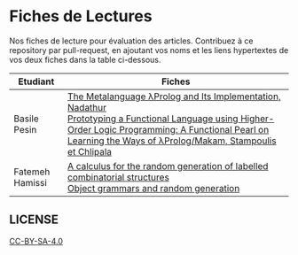 # Fiches de Lectures

Nos fiches de lecture pour évaluation des articles. Contribuez à ce repository par pull-request, en ajoutant vos noms et les liens hypertextes de vos deux fiches dans la table ci-dessous.

| Etudiant     | Fiches                                                                            |
|--------------|-----------------------------------------------------------------------------------|
| Basile Pesin | [The Metalanguage λProlog and Its Implementation, Nadathur](basile/Nadathur01.md)<br>[Prototyping a Functional Language using Higher-Order Logic Programming: A Functional Pearl on Learning the Ways of λProlog/Makam, Stampoulis et Chlipala](basile/Stampoulis18.md)|
|Fatemeh Hamissi | [A calculus for the random generation of labelled combinatorial structures ](fatemeh/Flajolet.md)<br>[Object grammars and random generation](basile/Fedou.md)

## LICENSE

[CC-BY-SA-4.0](./LICENSE.txt)
